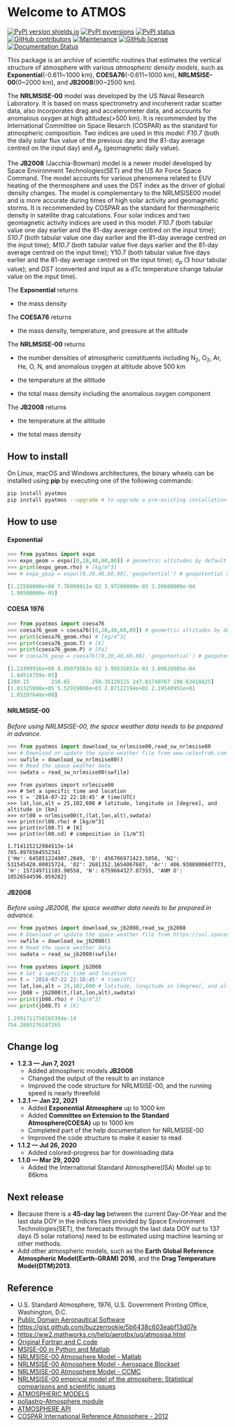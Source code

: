 # Welcome to ATMOS

[![PyPI version shields.io](https://img.shields.io/pypi/v/pyatmos.svg)](https://pypi.python.org/pypi/pyatmos/) [![PyPI pyversions](https://img.shields.io/pypi/pyversions/pyatmos.svg)](https://pypi.python.org/pypi/pyatmos/) [![PyPI status](https://img.shields.io/pypi/status/pyatmos.svg)](https://pypi.python.org/pypi/pyatmos/) [![GitHub contributors](https://img.shields.io/github/contributors/lcx366/ATMOS.svg)](https://GitHub.com/lcx366/ATMOS/graphs/contributors/) [![Maintenance](https://img.shields.io/badge/Maintained%3F-yes-green.svg)](https://GitHub.com/lcx366/ATMOS/graphs/commit-activity) [![GitHub license](https://img.shields.io/github/license/lcx366/ATMOS.svg)](https://github.com/lcx366/ATMOS/blob/master/LICENSE) [![Documentation Status](https://readthedocs.org/projects/pystmos/badge/?version=latest)](http://pyatmos.readthedocs.io/?badge=latest)

This package is an archive of scientific routines that estimates the vertical structure of atmosphere with various *atmospheric density models*, such as **Exponential**(-0.611\~1000 km), **COESA76**(-0.611\~1000 km), **NRLMSISE-00**(0\~2000 km), and **JB2008**(90\~2500 km). 

The **NRLMSISE-00** model was developed by the US Naval Research Laboratory. It is based on mass spectrometry and incoherent radar scatter data, also incorporates drag and accelerometer data, and accounts for anomalous oxygen at high altitudes(>500 km). It is recommended by the International Committee on Space Resarch (COSPAR) as the standard for atmospheric composition. Two indices are used in this model: *F10.7* (both the daily solar flux value of the previous day and the 81-day average centred on the input day) and $A_p$ (geomagnetic daily value).

The **JB2008** (Jacchia-Bowman) model is a newer model developed by Space Environment Technologies(SET) and the US Air Force Space Command. The model accounts for various phenomena related to EUV heating of the thermosphere and uses the DST index as the driver of global density changes. The model is complementary to the NRLMSISE00 model and is more accurate during times of high solar activity and geomagnetic storms. It is recommended by COSPAR as the standard for thermospheric density in satellite drag calculations. Four solar indices and two geomagnetic activity indices are used in this model: *F10.7* (both tabular value one day earlier and the 81-day average centred on the input time); *S10.7* (both tabular value one day earlier and the 81-day average centred on the input time); *M10.7* (both tabular value five days earlier and the 81-day average centred on the input time); Y10.7 (both tabular value five days earlier and the 81-day average centred on the input time); $a_p$ (3 hour tabular value); and *DST* (converted and input as a dTc temperature change tabular value on the input time).

The **Exponential** returns

- the mass density

The **COESA76** returns

- the mass density,  temperature, and pressure at the altitude

The **NRLMSISE-00** returns

- the number densities of atmospheric constituents including N$_2$, O$_2$, Ar, He, O, N, and anomalous oxygen at altitude above 500 km

- the temperature at the altitude

- the total mass density including the anomalous oxygen component

The **JB2008** returns

- the temperature at the altitude

- the total mass density

## How to install

On Linux, macOS and Windows architectures, the binary wheels can be installed using **pip** by executing one of the following commands:

```sh
pip install pyatmos
pip install pyatmos --upgrade # to upgrade a pre-existing installation
```

## How to use

#### Exponential

```python
>>> from pyatmos import expo
>>> expo_geom = expo([0,20,40,60,80]) # geometric altitudes by default
>>> print(expo_geom.rho) # [kg/m^3]
>>> # expo_geop = expo([0,20,40,60,80],'geopotential') # geopotential altitudes

[1.22500000e+00 7.76098911e-02 3.97200000e-03 3.20600000e-04
 1.90500000e-05]
```

#### COESA 1976

```python
>>> from pyatmos import coesa76
>>> coesa76_geom = coesa76([0,20,40,60,80]) # geometric altitudes by default
>>> print(coesa76_geom.rho) # [kg/m^3]
>>> print(coesa76_geom.T) # [K]
>>> print(coesa76_geom.P) # [Pa]
>>> # coesa76_geop = coesa76([0,20,40,60,80],'geopotential') # geopotential altitudes

[1.22499916e+00 8.89079563e-02 3.99535051e-03 3.09628985e-04
 1.84514759e-05]
[288.15       216.65       250.35120115 247.01740767 198.63418825]
[1.01325000e+05 5.52919008e+03 2.87122194e+02 2.19548951e+01
 1.05207648e+00] 
```

#### NRLMSISE-00

*Before using NRLMSISE-00, the space weather data needs to be prepared in advance.*

```python
>>> from pyatmos import download_sw_nrlmsise00,read_sw_nrlmsise00
>>> # Download or update the space weather file from www.celestrak.com
>>> swfile = download_sw_nrlmsise00() 
>>> # Read the space weather data
>>> swdata = read_sw_nrlmsise00(swfile) 
```

```
>>> from pyatmos import nrlmsise00
>>> # Set a specific time and location
>>> t = '2014-07-22 22:18:45' # time(UTC) 
>>> lat,lon,alt = 25,102,600 # latitude, longitude in [degree], and altitude in [km]
>>> nrl00 = nrlmsise00(t,(lat,lon,alt),swdata)
>>> print(nrl00.rho) # [kg/m^3]
>>> print(nrl00.T) # [K]
>>> print(nrl00.nd) # composition in [1/m^3]

1.714115212984513e-14
765.8976564552341
{'He': 645851224907.2849, 'O': 456706971423.5056, 'N2': 531545420.00015724, 'O2': 2681352.1654067687, 'Ar': 406.9308900607773, 'H': 157249711103.90558, 'N': 6759664327.87355, 'ANM O': 10526544596.059282}
```

#### JB2008

*Before using JB2008, the space weather data needs to be prepared in advance.*

```python
>>> from pyatmos import download_sw_jb2008,read_sw_jb2008
>>> # Download or update the space weather file from https://sol.spacenvironment.net
>>> swfile = download_sw_jb2008() 
>>> # Read the space weather data
>>> swdata = read_sw_jb2008(swfile) 
```

```python
>>> from pyatmos import jb2008
>>> # Set a specific time and location
>>> t = '2014-07-22 22:18:45' # time(UTC) 
>>> lat,lon,alt = 25,102,600 # latitude, longitude in [degree], and altitude in [km]
>>> jb08 = jb2008(t,(lat,lon,alt),swdata)
>>> print(jb08.rho) # [kg/m^3]
>>> print(jb08.T) # [K]

1.2991711750265394e-14
754.2803276187265
```

## Change log
- **1.2.3 — Jun 7, 2021**
  - Added atmospheric models **JB2008**
  - Changed the output of the result to an instance
  - Improved the code structure for NRLMSISE-00, and the running speed is nearly threefold
- **1.2.1 — Jan 22, 2021**
  - Added **Exponential Atmosphere** up to 1000 km
  - Added **Committee on Extension to the Standard Atmosphere(COESA)** up to 1000 km
  - Completed part of the help documentation for NRLMSISE-00
  - Improved the code structure to make it easier to read
- **1.1.2 — Jul 26, 2020**
  - Added colored-progress bar for downloading data
- **1.1.0 — Mar 29,  2020**
  - Added the International Standard Atmosphere(ISA) Model up to 86kms  

## Next release

- Because there is a **45-day lag** between the current Day-Of-Year and the last data DOY in the indices files provided by Space Environment Technologies(SET), the forecasts through the last data DOY out to 137 days (5 solar rotations) need to be estimated using machine learning or other methods.
- Add other atmospheric models, such as the **Earth Global Reference Atmospheric Model(Earth-GRAM) 2016**, and the **Drag Temperature Model(DTM)2013**.

## Reference

- U.S. Standard Atmosphere, 1976, U.S. Government Printing Office, Washington, D.C. 
- [Public Domain Aeronautical Software](http://www.pdas.com/atmos.html) 
- https://gist.github.com/buzzerrookie/5b6438c603eabf13d07e
- https://ww2.mathworks.cn/help/aerotbx/ug/atmosisa.html
- [Original Fortran and C code](https://ccmc.gsfc.nasa.gov/pub/modelweb/atmospheric/msis/)
- [MSISE-00 in Python and Matlab](https://github.com/space-physics/msise00)
- [NRLMSISE-00 Atmosphere Model - Matlab](https://ww2.mathworks.cn/matlabcentral/fileexchange/56253-nrlmsise-00-atmosphere-model?requestedDomain=zh)
- [NRLMSISE-00 Atmosphere Model - Aerospace Blockset](https://www.mathworks.com/help/aeroblks/nrlmsise00atmospheremodel.html?requestedDomain=)
- [NRLMSISE-00 Atmosphere Model - CCMC](https://ccmc.gsfc.nasa.gov/modelweb/models/nrlmsise00.php)
- [NRLMSISE-00 empirical model of the atmosphere: Statistical comparisons and scientific issues](http://onlinelibrary.wiley.com/doi/10.1029/2002JA009430/pdf)
- [ATMOSPHERIC MODELS](http://www.braeunig.us/space/atmmodel.htm)
- [poliastro-Atmosphere module](https://docs.poliastro.space/en/latest/autoapi/poliastro/earth/atmosphere/index.html?highlight=poliastro.earth.atmosphere)
- [ATMOSPHERE API](https://amentum.com.au/atmosphere)
- [COSPAR International Reference Atmosphere - 2012](https://spacewx.com/wp-content/uploads/2021/03/chapters_1_3.pdf)

